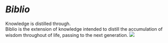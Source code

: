 # *Biblio*
Knowledge is distilled through. \
Biblio is the extension of knowledge intended to distill the accumulation of wisdom throughout of life, passing to the next generation.
![](https://github.com/kwdaisuke/biblio/blob/main/biblio.jpg)
